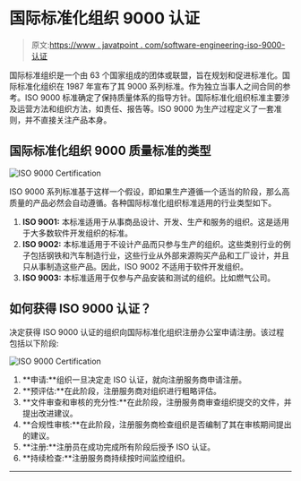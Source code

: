 # 国际标准化组织 9000 认证

> 原文:[https://www . javatpoint . com/software-engineering-iso-9000-认证](https://www.javatpoint.com/software-engineering-iso-9000-certification)

国际标准组织是一个由 63 个国家组成的团体或联盟，旨在规划和促进标准化。国际标准化组织在 1987 年宣布了其 9000 系列标准。作为独立当事人之间合同的参考。ISO 9000 标准确定了保持质量体系的指导方针。国际标准化组织标准主要涉及运营方法和组织方法，如责任、报告等。ISO 9000 为生产过程定义了一套准则，并不直接关注产品本身。

## 国际标准化组织 9000 质量标准的类型

![ISO 9000 Certification](../Images/3b561073b41c87530d0872ccb20d5ec6.png)

ISO 9000 系列标准基于这样一个假设，即如果生产遵循一个适当的阶段，那么高质量的产品必然会自动遵循。各种国际标准化组织标准适用的行业类型如下。

1.  **ISO 9001:** 本标准适用于从事商品设计、开发、生产和服务的组织。这是适用于大多数软件开发组织的标准。
2.  **ISO 9002:** 本标准适用于不设计产品而只参与生产的组织。这些类别行业的例子包括钢铁和汽车制造行业，这些行业从外部来源购买产品和工厂设计，并且只从事制造这些产品。因此，ISO 9002 不适用于软件开发组织。
3.  **ISO 9003:** 本标准适用于仅参与产品安装和测试的组织。比如燃气公司。

## 如何获得 ISO 9000 认证？

决定获得 ISO 9000 认证的组织向国际标准化组织注册办公室申请注册。该过程包括以下阶段:

![ISO 9000 Certification](../Images/411f1850752f335d886dfe51fd5f66d3.png)

1.  **申请:**组织一旦决定走 ISO 认证，就向注册服务商申请注册。
2.  **预评估:**在此阶段，注册服务商对组织进行粗略评估。
3.  **文件审查和审核的充分性:**在此阶段，注册服务商审查组织提交的文件，并提出改进建议。
4.  **合规性审核:**在此阶段，注册服务商检查组织是否编制了其在审核期间提出的建议。
5.  **注册:**注册员在成功完成所有阶段后授予 ISO 认证。
6.  **持续检查:**注册服务商持续按时间监控组织。

* * *